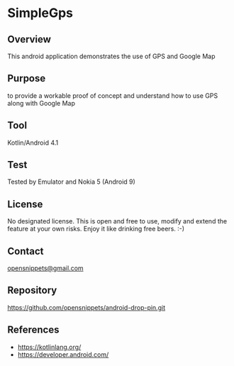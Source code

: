 # SimpleGps
## Overview
This android application demonstrates the use of GPS and Google Map

## Purpose
to provide a workable proof of concept and understand how to use GPS along with Google Map

## Tool
Kotlin/Android 4.1

## Test
Tested by Emulator and Nokia 5 (Android 9)

## License
No designated license. This is open and free to use, modify and extend the feature at your own risks. Enjoy it like drinking free beers. :-)

## Contact
opensnippets@gmail.com

## Repository
https://github.com/opensnippets/android-drop-pin.git

## References
* https://kotlinlang.org/
* https://developer.android.com/
